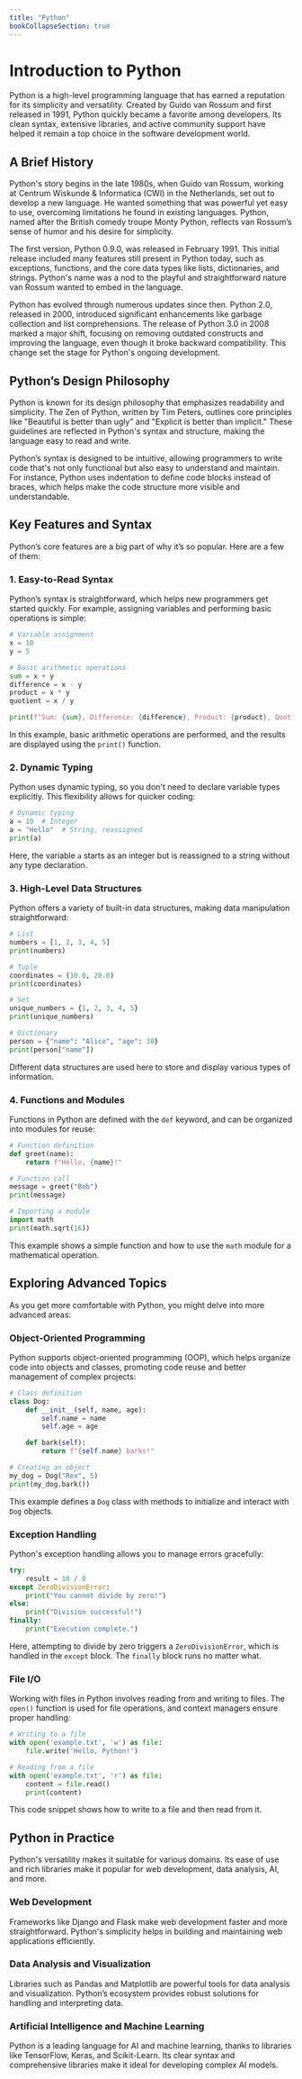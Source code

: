 ```yaml
---
title: "Python"
bookCollapseSection: true
---
```


# Introduction to Python

Python is a high-level programming language that has earned a reputation for its simplicity and versatility. Created by Guido van Rossum and first released in 1991, Python quickly became a favorite among developers. Its clean syntax, extensive libraries, and active community support have helped it remain a top choice in the software development world.

## A Brief History

Python's story begins in the late 1980s, when Guido van Rossum, working at Centrum Wiskunde & Informatica (CWI) in the Netherlands, set out to develop a new language. He wanted something that was powerful yet easy to use, overcoming limitations he found in existing languages. Python, named after the British comedy troupe Monty Python, reflects van Rossum’s sense of humor and his desire for simplicity.

The first version, Python 0.9.0, was released in February 1991. This initial release included many features still present in Python today, such as exceptions, functions, and the core data types like lists, dictionaries, and strings. Python's name was a nod to the playful and straightforward nature van Rossum wanted to embed in the language.

Python has evolved through numerous updates since then. Python 2.0, released in 2000, introduced significant enhancements like garbage collection and list comprehensions. The release of Python 3.0 in 2008 marked a major shift, focusing on removing outdated constructs and improving the language, even though it broke backward compatibility. This change set the stage for Python's ongoing development.

## Python’s Design Philosophy

Python is known for its design philosophy that emphasizes readability and simplicity. The Zen of Python, written by Tim Peters, outlines core principles like "Beautiful is better than ugly" and "Explicit is better than implicit." These guidelines are reflected in Python's syntax and structure, making the language easy to read and write.

Python’s syntax is designed to be intuitive, allowing programmers to write code that's not only functional but also easy to understand and maintain. For instance, Python uses indentation to define code blocks instead of braces, which helps make the code structure more visible and understandable.

## Key Features and Syntax

Python’s core features are a big part of why it’s so popular. Here are a few of them:

### 1. Easy-to-Read Syntax

Python’s syntax is straightforward, which helps new programmers get started quickly. For example, assigning variables and performing basic operations is simple:

```python
# Variable assignment
x = 10
y = 5

# Basic arithmetic operations
sum = x + y
difference = x - y
product = x * y
quotient = x / y

print(f"Sum: {sum}, Difference: {difference}, Product: {product}, Quotient: {quotient}")
```

In this example, basic arithmetic operations are performed, and the results are displayed using the `print()` function.

### 2. Dynamic Typing

Python uses dynamic typing, so you don't need to declare variable types explicitly. This flexibility allows for quicker coding:

```python
# Dynamic typing
a = 10  # Integer
a = "Hello"  # String, reassigned
print(a)
```

Here, the variable `a` starts as an integer but is reassigned to a string without any type declaration.

### 3. High-Level Data Structures

Python offers a variety of built-in data structures, making data manipulation straightforward:

```python
# List
numbers = [1, 2, 3, 4, 5]
print(numbers)

# Tuple
coordinates = (10.0, 20.0)
print(coordinates)

# Set
unique_numbers = {1, 2, 3, 4, 5}
print(unique_numbers)

# Dictionary
person = {"name": "Alice", "age": 30}
print(person["name"])
```

Different data structures are used here to store and display various types of information.

### 4. Functions and Modules

Functions in Python are defined with the `def` keyword, and can be organized into modules for reuse:

```python
# Function definition
def greet(name):
    return f"Hello, {name}!"

# Function call
message = greet("Bob")
print(message)

# Importing a module
import math
print(math.sqrt(16))
```

This example shows a simple function and how to use the `math` module for a mathematical operation.

## Exploring Advanced Topics

As you get more comfortable with Python, you might delve into more advanced areas:

### Object-Oriented Programming

Python supports object-oriented programming (OOP), which helps organize code into objects and classes, promoting code reuse and better management of complex projects:

```python
# Class definition
class Dog:
    def __init__(self, name, age):
        self.name = name
        self.age = age

    def bark(self):
        return f"{self.name} barks!"

# Creating an object
my_dog = Dog("Rex", 5)
print(my_dog.bark())
```

This example defines a `Dog` class with methods to initialize and interact with `Dog` objects.

### Exception Handling

Python's exception handling allows you to manage errors gracefully:

```python
try:
    result = 10 / 0
except ZeroDivisionError:
    print("You cannot divide by zero!")
else:
    print("Division successful!")
finally:
    print("Execution complete.")
```

Here, attempting to divide by zero triggers a `ZeroDivisionError`, which is handled in the `except` block. The `finally` block runs no matter what.

### File I/O

Working with files in Python involves reading from and writing to files. The `open()` function is used for file operations, and context managers ensure proper handling:

```python
# Writing to a file
with open('example.txt', 'w') as file:
    file.write('Hello, Python!')

# Reading from a file
with open('example.txt', 'r') as file:
    content = file.read()
    print(content)
```

This code snippet shows how to write to a file and then read from it.

## Python in Practice

Python's versatility makes it suitable for various domains. Its ease of use and rich libraries make it popular for web development, data analysis, AI, and more.

### Web Development

Frameworks like Django and Flask make web development faster and more straightforward. Python's simplicity helps in building and maintaining web applications efficiently.

### Data Analysis and Visualization

Libraries such as Pandas and Matplotlib are powerful tools for data analysis and visualization. Python’s ecosystem provides robust solutions for handling and interpreting data.

### Artificial Intelligence and Machine Learning

Python is a leading language for AI and machine learning, thanks to libraries like TensorFlow, Keras, and Scikit-Learn. Its clear syntax and comprehensive libraries make it ideal for developing complex AI models.
